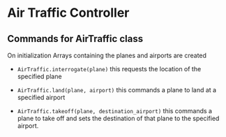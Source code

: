 # Air Traffic Controller

## Commands for AirTraffic class

On initialization Arrays containing the planes and airports are created

- `AirTraffic.interrogate(plane)` this requests the location of the specified plane

- `AirTraffic.land(plane, airport)` this commands a plane to land at a specified airport

- `AirTraffic.takeoff(plane, destination_airport)` this commands a plane to take off and sets the destination of that plane to the specified airport.
